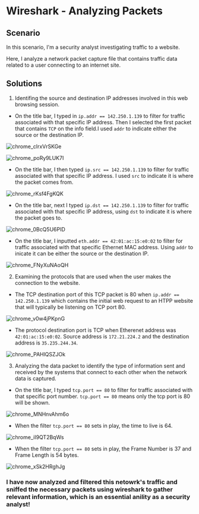 # Wireshark - Analyzing Packets 

## Scenario

In this scenario, I'm a security analyst investigating traffic to a website.

Here, I analyze a network packet capture file that contains traffic data related to a user connecting to an internet site.


## Solutions 
1. Identifing the source and destination IP addresses involved in this web browsing session.
* On the title bar, I typed in `ip.addr == 142.250.1.139` to filter for traffic associated with that specific IP address. Then I selected the first packet that contains `TCP` on the info field.I used `addr` to indicate either the source or the destination IP. 

![chrome_clrxVrSKGe](https://github.com/Kwangsa19/Ketmanto-Cybersecurity-Portfolio/assets/135963482/0027d233-ae17-49a6-979c-1b8f3f003637)

![chrome_poRy9LUK7I](https://github.com/Kwangsa19/Ketmanto-Cybersecurity-Portfolio/assets/135963482/d2e2507c-ba58-4c4d-a6b5-43e511068100)

* On the title bar, I then typed `ip.src == 142.250.1.139` to filter for traffic associated with that specific IP address. I used `src` to indicate it is where the packet comes from.
  
![chrome_rKsf4FgKQK](https://github.com/Kwangsa19/Ketmanto-Cybersecurity-Portfolio/assets/135963482/48b3d84d-e5b1-4dc9-a6d8-363546b697bc)

  
* On the title bar, next I typed `ip.dst == 142.250.1.139` to filter for traffic associated with that specific IP address, using `dst` to indicate it is where the packet goes to.
  
![chrome_0BcQ5U6PID](https://github.com/Kwangsa19/Ketmanto-Cybersecurity-Portfolio/assets/135963482/19394509-d60b-48eb-9d41-176d5bffbc00)

* On the title bar, I inputted `eth.addr == 42:01:ac:15:e0:02` to filter for traffic associated with that specific Ethernet MAC address. Using `addr` to inicate it can be either the source or the destination IP. 

![chrome_FNyXuNAoQH](https://github.com/Kwangsa19/Ketmanto-Cybersecurity-Portfolio/assets/135963482/4385847b-0f9f-4fe5-99af-2dc3792f64f1)

2. Examining the protocols that are used when the user makes the connection to the website.
* The TCP destination port of this TCP packet is 80 when `ip.addr == 142.250.1.139` which contains the initial web request to an HTPP website that will typically be listening on TCP port 80.

![chrome_v0w4jPKpnG](https://github.com/Kwangsa19/Ketmanto-Cybersecurity-Portfolio/assets/135963482/5ce9594c-e9c3-49a2-9d93-cd0da4cb1e3b)

* The protocol destination port is TCP when Etherenet address was `42:01:ac:15:e0:02`. Source address is `172.21.224.2` and the destination address is `35.235.244.34`. 

![chrome_PAHlQSZJOk](https://github.com/Kwangsa19/Ketmanto-Cybersecurity-Portfolio/assets/135963482/263e55d9-e6e7-4204-b4c3-1215a69c98a1)

3. Analyzing the data packet to identify the type of information sent and received by the systems that connect to each other when the network data is captured.
* On the title bar, I typed `tcp.port == 80` to filter for traffic associated with that specific port number. `tcp.port == 80` means only the tcp port is 80 will be shown. 
  
![chrome_MNHnvAhm6o](https://github.com/Kwangsa19/Ketmanto-Cybersecurity-Portfolio/assets/135963482/28081462-b634-4838-a307-b9574e7f3234)

* When the filter `tcp.port == 80` sets in play, the time to live is 64.
  
![chrome_iI9QT2BqWs](https://github.com/Kwangsa19/Ketmanto-Cybersecurity-Portfolio/assets/135963482/1fe9ba32-926b-42f3-a39e-49da54240058)


* When the filter `tcp.port == 80` sets in play, the Frame Number is 37 and Frame Length is 54 bytes.

![chrome_xSk2HRghJg](https://github.com/Kwangsa19/Ketmanto-Cybersecurity-Portfolio/assets/135963482/107d084b-361e-4f74-98ea-c90c93fe1cae)

<h3>I have now analyzed and filtered this netowrk's traffic and sniffed the necessary packets using wireshark to gather relevant information, which is an essential anility as a security analyst!</h3>
